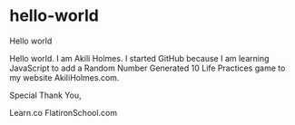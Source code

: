 # hello-world
Hello world

Hello world. I am Akili Holmes. 
I started GitHub because I am learning JavaScript to add a Random Number Generated 10 Life Practices game to my website AkiliHolmes.com.

Special Thank You,

Learn.co
FlatironSchool.com
